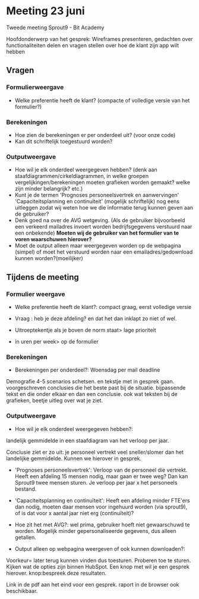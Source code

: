 # Meeting 23 juni
Tweede meeting Sprout9 - Bit Academy

Hoofdonderwerp van het gesprek: Wireframes presenteren, gedachten over functionaliteiten delen en vragen stellen over hoe de klant zijn app wilt hebben

## Vragen

### Formulierweergave
 - Welke preferentie heeft de klant? (compacte of volledige versie van het formulier?)

### Berekeningen
 - Hoe zien de berekeningen er per onderdeel uit? (voor onze code)
 - Kan dit schriftelijk toegestuurd worden?

### Outputweergave
 - Hoe wil je elk onderdeel weergegeven hebben? (denk aan staafdiagrammen/cirkeldiagrammen, in welke groepen vergelijkingen/berekeningen moeten grafieken worden gemaakt? welke zijn minder belangrijk? etc.)
 - Kunt je de termen 'Prognoses personeelsvertrek en aanwervingen' 'Capaciteitsplanning en continuiteit' (mogelijk schriftelijk) nog eens uitleggen zodat wij weten hoe we die informatie terug kunnen geven aan de gebruiker?
 - Denk goed na over de AVG wetgeving. (Als de gebruiker bijvoorbeeld een verkeerd mailadres invoert worden bedrijfsgegevens verstuurd naar een onbekende)
  __Moeten wij de gebruiker van het formulier van te voren waarschuwen hierover?__
 - Moet de output alleen maar weergegeven worden op de webpagina (simpel) of moet het verstuurd worden naar een emailadres/gedownload kunnen worden?(moeilijker)

## Tijdens de meeting
### Formulier weergave
 - Welke preferentie heeft de klant?: compact graag, eerst volledige versie
 - Vraag : heb je deze afdeling? en dat het dan inklapt zo niet of wel.

 - Uitroeptekentje als je boven de norm staat> lage prioriteit
 - in uren per week> op de formulier

### Berekeningen
 - Berekeningen per onderdeel?: Woensdag per mail deadline

 Demografie 4-5 scenarios schetsen. en tekstje met in gesprek gaan. voorgeschreven conclusies die het beste past bij de situatie. bijpassende tekst en die onder elkaar en dan een conclusie.
ook wat teksten bij de grafieken, beetje uitleg over wat je ziet. 

### Outputweergave
 - Hoe wil je elk onderdeel weergegeven hebben?:

landelijk gemmidelde in een staafdiagram van het verloop per jaar. 

Conclusie ziet er zo uit: je personeel vertrekt veel sneller/slomer dan het landelijke gemmidelde. Kunnen we hierover in gesprek.

 - 'Prognoses personeelsvertrek': Verloop van de personeel die vertrekt. Heeft een afdeling 15 mensen nodig, maar gaan er twee weg? Dan kan Sprout9 twee mensen sturen. Je verloop per jaar x het personeels bestand.

 - 'Capaciteitsplanning en continuïteit': Heeft een afdeling minder FTE'ers dan nodig, moeten daar mensen voor ingehuurd worden (via sprout9), of is dat voor x aantal jaar niet erg (continuïteit)?

 - Hoe zit het met AVG?: wel prima, gebruiker hoeft niet gewaarschuwd te worden. Mogelijk minder gepersonaliseerde gegevens, dus alleen getallen.
 
 - Output alleen op webpagina weergeven of ook kunnen downloaden?: 
 
 Voorkeur= later terug kunnen vinden dus toesturen. Proberen toe te sturen. Kijken wat de opties zijn binnen HubSpot. Een knop met wil je een gesprek hierover.
knop:bespreek deze resultaten.

Link in de pdf aan het eind voor een gesprek.
raport in de browser ook beschikbaar.